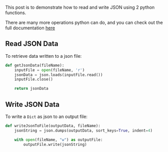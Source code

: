 This post is to demonstrate how to read and write JSON using 2 python functions. 

There are many more operations python can do, and you can check out the full documentation [here](https://docs.python.org/3/library/json.html)



## Read JSON Data

To retrieve data written to a json file:

```py
def getJsonData(fileName):
    inputFile = open(fileName, 'r')
    jsonData = json.loads(inputFile.read())
    inputFile.close()

    return jsonData
```


## Write JSON Data

To write a `Dict` as json to an output file:


```py
def writeJsonToFile(outputData, fileName):
    jsonString = json.dumps(outputData, sort_keys=True, indent=4)

    with open(fileName, "w") as outputFile:
        outputFile.write(jsonString)
```
